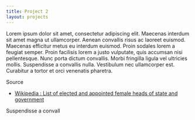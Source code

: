 ```yaml
---
title: Project 2
layout: projects
---
```

Lorem ipsum dolor sit amet, consectetur adipiscing elit. Maecenas interdum sit amet magna ut ullamcorper. 
Aenean convallis risus ac laoreet euismod. Maecenas efficitur metus eu interdum euismod. Proin sodales lorem a feugiat semper. 
Proin facilisis lorem a justo vulputate, quis accumsan nisi pellentesque. Nunc porta dictum convallis. Morbi fringilla ligula vel ultricies mollis. 
Suspendisse a convallis nulla. Vestibulum nec ullamcorper est. Curabitur a tortor et orci venenatis pharetra.

Source
* [Wikipedia : List of elected and appointed female heads of state and government](https://en.wikipedia.org/wiki/List_of_elected_and_appointed_female_heads_of_state_and_government)

<div id ="continentDropdown"></div>
<div id="example"></div>

<style>
.tooltip {
	position: absolute;
	width: 230px;
	height: 40px;
	stroke: black;
	pointer-events: none;
	font-size: 12px;			
    padding: 5px;				
    background: white;
    border: 1px solid gray;
    border-radius: 10px;	
    padding: 5px;	
}
</style>

<script src="https://d3js.org/d3.v4.min.js"></script>
<script src="https://d3js.org/d3-time.v1.min.js" charset="utf-8"></script>
<script>


// DEFINE DRAWING AREA SIZING
var height = 500;
var width = 800;
var marginTop = 10;
var marginBottom = 150;
var marginSide = 30;

var timeFormat = d3.timeFormat("%d/%m/%Y");
var timeParser = d3.timeParse("%d/%m/%Y");

/// TOOLTIP ///
// Add a div that will go wherever in the body 
var tooltip = d3.select("div#example").append("div")
	.attr("class", "tooltip")
	.style("opacity", 0);


// CREATE DRAWING PART MOVED 30,30 FROM SVG
var svg = d3.select("div#example").append("svg")
	.attr("width", width + 2*marginSide)
	.attr("height", height + marginSide + marginBottom)
		.append("g")
		.attr("transform", "translate(" + marginSide + "," + marginSide + ")");


var womendata = {{ site.data.womenlight | jsonify }};
console.log(womendata);

// Nesting to group data by continent
var nestWomen = d3.nest()
	.key(function(d){
		return d.continent;
	})
	.entries(womendata)

console.log('nestWomen:',nestWomen);

//Double Nesting to know list of countries for each continent
var nestContCountry = d3.nest()
	.key(function(d){ 
		return d.continent; 
	})
	.key(function(d){ 
		return d.dataCountry; 
	})
	.entries(womendata)
	
console.log('nestContCountry:',nestContCountry); 

var countCountryByContinent = [] ;

// Compute # of countries for each continent
nestContCountry.forEach( (e) => {
	countCountryByContinent.push({'continent':e.key,'countCountry':e.values.length});
});

console.log('countCountryByContinent:',countCountryByContinent);

// A DROPDOWN SELECTION FOR THE CONTINENT
var continentMenu = d3.select("#continentDropdown");

continentMenu.append("select")
  .selectAll("option")
	  .data(nestWomen)
	  .enter()
	  .append("option")
	  .attr("value", function(d){
	      return d.key;
	  })
	  .text(function(d){
	      return d.key;
	  })

continentMenu.on('change', () => {
	var selectedContinent = d3.select("select").property("value");
	console.log("selectedContinent",selectedContinent);
	updateDrawContinent(nestWomen,selectedContinent);
});

drawContinent(nestWomen,'Africa');



function drawContinent(nest, continent) {

	// Select Data for continent
  	var selectedWomen = nest.filter( (d) => {
  		return d.key == continent;
  	});
  	console.log('selectedWomen:',selectedWomen);
  	
  	var data = selectedWomen[0].values;
  	console.log('data:',data);
  	
  	// Creating scales //
    var minStartDate = d3.min(data, function(d) { return timeParser(d.mandateStart) ; }); 
	var maxEndDate = d3.max(data, function(d) { return timeParser(d.mandateEnd) ; });
    var daysTotal = d3.timeDay.count(minStartDate,maxEndDate);
    //console.log("daysTotal:",daysTotal);

	var yScale = d3.scaleTime()
		.range([height,0]);
			
	// AVANT DE BINDER LES DATA !!! SINON LE SCALE EST FAUX 
	// Pourquoi ??
	
	yScale.domain([minStartDate,maxEndDate]);
	
	// CALL Y AXIS
	svg.append("g").attr("class", "yaxis").call(d3.axisRight(yScale));

	//USING COUNTRY NAME AS X SCALE
	var xScale = d3.scaleBand().range([0, width]);
	xScale.domain(data.map(function(d) { return d.dataCountry; }));
	
	var xAxis = d3.axisBottom(xScale);
	var xAxisSelector = svg.append("g")
		.attr("class", "xaxis")
		.attr("transform", "translate(" + 0 + "," + height + ")")
		.call(xAxis)
			.selectAll("text")  
			.style("text-anchor", "end")
			.style("font-size", "9px")
			.attr("dx", "-10px")
			.attr("dy", "-6px")
			.attr("transform", "rotate(-90)");
		
		
	//CALL HERE THE DRAWING FUNCTION
    // WOMENDATA IS NOT DEFINED OUTSIDE
    // Bind data
    var selection = svg.selectAll("rect")
		.data(data)
		.enter()
		.append("rect")
		// PAS BESOIN de faire une fonction RATIO, on peut appliquer direct les scales!
		.attr("x", 
			(d,i) => {return xScale(d.dataCountry);})
		.attr("y", 
			(d,i) => {return yScale(timeParser(d.mandateEnd));})
		.attr("width", 10)
		.attr("rx", 5)
		.attr("ry", 5)
		.attr("height",
			(d,i) => {
				return rectHeight(d.mandateStart,d.mandateEnd,daysTotal,height);
			}
		)
		.style("fill", (d,i) => {return color(d.continent);})
		.on("mouseover", function(d) {
			handleOnTooltip(d,tooltip);
		})
		.on("mouseout", function(d) {
			handleOutTooltip(d,tooltip);
		});
}

function updateDrawContinent(nest, continent) {
	// Select Data for continent
  	var selectedWomen = nest.filter( (d) => {
  		return d.key == continent;
  	});
  	console.log('selectedWomen:',selectedWomen);
  	
  	var data = selectedWomen[0].values;
  	console.log('data:',data);
  	
  	// Creating scales //
    // Creating scales //
    var minStartDate = d3.min(data, function(d) { return timeParser(d.mandateStart) ; }); 
	var maxEndDate = d3.max(data, function(d) { return timeParser(d.mandateEnd) ; });
    var daysTotal = d3.timeDay.count(minStartDate,maxEndDate);
    //console.log("daysTotal:",daysTotal);

	var yScale = d3.scaleTime()
		.range([height,0]);
		
	// AVANT DE BINDER LES DATA !!! SINON LE SCALE EST FAUX 
	// Pourquoi ??
	yScale.domain([minStartDate,maxEndDate]);
	// RE-CALL Y AXIS
	svg.select('.yaxis').transition().call(d3.axisRight(yScale));

	//USING COUNTRY NAME AS X SCALE
	var xScale = d3.scaleBand().range([0, width]);
	xScale.domain(data.map(function(d) { return d.dataCountry; }));
	
	var xAxis = d3.axisBottom(xScale);
	
	var xAxisSelector = svg.select('.xaxis')
		.transition()
		.call(xAxis)
		.selectAll("text")  
			.style("text-anchor", "end")
			.style("font-size", "9px")
			.attr("dx", "-10px")
			.attr("dy", "-6px")
			.attr("transform", "rotate(-90)");
	
	
		
	//CALL HERE THE DRAWING FUNCTION
    // WOMENDATA IS NOT DEFINED OUTSIDE
    // Bind data
    var selection = svg.selectAll("rect")
    	.remove()
    	.exit()
    	.data(data);
    
    selection.enter()
	.append("rect")
	// PAS BESOIN de faire une fonction RATIO, on peut appliquer direct les scales!
	.on("mouseover", function(d) {
		handleOnTooltip(d,tooltip);
	})
	.on("mouseout", function(d) {
		handleOutTooltip(d,tooltip);
	})
	.attr("x", 
		(d,i) => {return xScale(d.dataCountry);})
	.attr("y", 
		(d,i) => {return yScale(timeParser(d.mandateEnd));})
	.transition(3000)
	.attr("width", 10)
	.attr("rx", 5)
	.attr("ry", 5)
	.attr("height",
		(d,i) => {
			return rectHeight(d.mandateStart,d.mandateEnd,daysTotal,height);
		}
	)
	.style("fill", (d,i) => {return color(d.continent);});
}


function rectHeight(start, end, totalDays, height){
	return (d3.timeDay.count(timeParser(start),timeParser(end)) * height) / totalDays ;
}

function color(continent){
	var color;
	if (continent == "Asia") {color = 'YellowGreen'}
	else if (continent == "South America") {color = 'Peru'}
	else if (continent == "North America") {color = 'Chocolate'}
	else if (continent == "Africa") {color = 'Gold'}
	else if (continent == "Europe") {color = 'DeepSkyBlue'}
	else if (continent == "Oceania") {color = 'Tomato'}
	return color;
	
}

function handleOnTooltip(d, tooltip) {
	tooltip.transition()
   		.duration(500)
   		.style("opacity", .9);

   	// $(selector).html(content) >> ici on utilise pas $ > car sélecteur d3 : on a déjà fait var tooltip = d3.select("body").append("div") ...
	tooltip.html(printWomen(d))
		// On utilise style pour définir l'endroit d'affichage
	   .style("left", (d3.event.pageX) + "px")
	   .style("top", (d3.event.pageY) + "px");
	   /* => Comment faire pour référencer le centre du rond : eg les attributs cx et cy de l'élément circle
	   .style("left", (this.attr("cx") + "px"))
	   .style("top", (this.attr("cy") + "px")); 
	   */ 
}

function handleOutTooltip(d, tooltip) {
	tooltip.transition()
       .duration(500)
       .style("opacity", 0);
}

function printWomen(women) {
	// trouver comment on fait la break ligne
	var timeFormat = d3.timeFormat("%d/%m/%Y");
	
	// later to include link '<a href= "http://google.com">' + formatTime(d.date) + 	"</a>" 
	return '<b>Name: </b>' + women.name 
			+ '<br/> <b> Country: </b>' + women.dataCountry
			+ '<br/> <b> Mandate: </b>' + women.mandateStart + '-' + women.mandateEnd;
	
}

</script>



Suspendisse a convall
